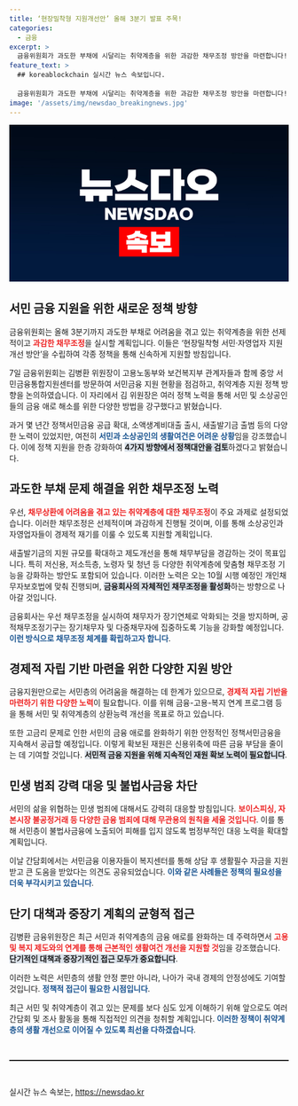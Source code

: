 ```yaml
---
title: ‘현장밀착형 지원개선안’ 올해 3분기 발표 주목!
categories:
  - 금융
excerpt: >
  금융위원회가 과도한 부채에 시달리는 취약계층을 위한 과감한 채무조정 방안을 마련합니다! 서민과 자영업자를 지원하는 혁신적인 정책이 기대되며, 실직과 대출 연체로 힘든 상황을 겪고 있는 이들에게 희망의 소식이 전해질 예정입니다.
feature_text: >
  ## koreablockchain 실시간 뉴스 속보입니다.

  금융위원회가 과도한 부채에 시달리는 취약계층을 위한 과감한 채무조정 방안을 마련합니다! 서민과 자영업자를 지원하는 혁신적인 정책이 기대되며, 실직과 대출 연체로 힘든 상황을 겪고 있는 이들에게 희망의 소식이 전해질 예정입니다.
image: '/assets/img/newsdao_breakingnews.jpg'
---
```


<p><img src="/assets/img/newsdao_breakingnews.jpg" alt="koreablockchain 속보" /></p>

<h2 data-ke-size="size26">서민 금융 지원을 위한 새로운 정책 방향</h2>

<p data-ke-size="size16">금융위원회는 올해 3분기까지 과도한 부채로 어려움을 겪고 있는 취약계층을 위한 선제적이고 <b><span style="color: #ee2323;">과감한 채무조정</span></b>을 실시할 계획입니다. 이들은 ‘현장밀착형 서민·자영업자 지원개선 방안’을 수립하여 각종 정책을 통해 신속하게 지원할 방침입니다.</p>

<p data-ke-size="size16">7일 금융위원회는 김병환 위원장이 고용노동부와 보건복지부 관계자들과 함께 중앙 서민금융통합지원센터를 방문하여 서민금융 지원 현황을 점검하고, 취약계층 지원 정책 방향을 논의하였습니다. 이 자리에서 김 위원장은 여러 정책 노력을 통해 서민 및 소상공인들의 금융 애로 해소를 위한 다양한 방법을 강구했다고 밝혔습니다.</p>

<p data-ke-size="size16">과거 몇 년간 정책서민금융 공급 확대, 소액생계비대출 출시, 새출발기금 출범 등의 다양한 노력이 있었지만, 여전히 <b><span style="color: #1a5490;">서민과 소상공인의 생활여건은 어려운 상황</span></b>임을 강조했습니다. 이에 정책 지원을 한층 강화하여 <b><span style="background-color: #21538527;">4가지 방향에서 정책대안을 검토</span></b>하겠다고 밝혔습니다. </p>

<h2 data-ke-size="size26">과도한 부채 문제 해결을 위한 채무조정 노력</h2>

<p data-ke-size="size16">우선, <b><span style="color: #ee2323;">채무상환에 어려움을 겪고 있는 취약계층에 대한 채무조정</span></b>이 주요 과제로 설정되었습니다. 이러한 채무조정은 선제적이며 과감하게 진행될 것이며, 이를 통해 소상공인과 자영업자들이 경제적 재기를 이룰 수 있도록 지원할 계획입니다.</p>

<p data-ke-size="size16">새출발기금의 지원 규모를 확대하고 제도개선을 통해 채무부담을 경감하는 것이 목표입니다. 특히 저신용, 저소득층, 노령자 및 청년 등 다양한 취약계층에 맞춤형 채무조정 기능을 강화하는 방안도 포함되어 있습니다. 이러한 노력은 오는 10월 시행 예정인 개인채무자보호법에 맞춰 진행되며, <b><span style="background-color: #21538527;">금융회사의 자체적인 채무조정을 활성화</span></b>하는 방향으로 나아갈 것입니다.</p>

<p data-ke-size="size16">금융회사는 우선 채무조정을 실시하여 채무자가 장기연체로 악화되는 것을 방지하며, 공적채무조정기구는 장기채무자 및 다중채무자에 집중하도록 기능을 강화할 예정입니다. <b><span style="color: #1a5490;">이런 방식으로 채무조정 체계를 확립하고자 합니다</span></b>.</p>

<h2 data-ke-size="size26">경제적 자립 기반 마련을 위한 다양한 지원 방안</h2>

<p data-ke-size="size16">금융지원만으로는 서민층의 어려움을 해결하는 데 한계가 있으므로, <b><span style="color: #ee2323;">경제적 자립 기반을 마련하기 위한 다양한 노력</span></b>이 필요합니다. 이를 위해 금융-고용-복지 연계 프로그램 등을 통해 서민 및 취약계층의 상환능력 개선을 목표로 하고 있습니다.</p>

<p data-ke-size="size16">또한 고금리 문제로 인한 서민의 금융 애로를 완화하기 위한 안정적인 정책서민금융을 지속해서 공급할 예정입니다. 이렇게 확보된 재원은 신용위축에 따른 금융 부담을 줄이는 데 기여할 것입니다. <b><span style="background-color: #21538527;">서민적 금융 지원을 위해 지속적인 재원 확보 노력이 필요합니다</span></b>.</p>

<h2 data-ke-size="size26">민생 범죄 강력 대응 및 불법사금융 차단</h2>

<p data-ke-size="size16">서민의 삶을 위협하는 민생 범죄에 대해서도 강력히 대응할 방침입니다. <b><span style="color: #ee2323;">보이스피싱, 자본시장 불공정거래 등 다양한 금융 범죄에 대해 무관용의 원칙을 세울 것입니다</span></b>. 이를 통해 서민층이 불법사금융에 노출되어 피해를 입지 않도록 범정부적인 대응 노력을 확대할 계획입니다.</p>

<p data-ke-size="size16">이날 간담회에서는 서민금융 이용자들이 복지센터를 통해 상담 후 생활필수 자금을 지원받고 큰 도움을 받았다는 의견도 공유되었습니다. <b><span style="color: #1a5490;">이와 같은 사례들은 정책의 필요성을 더욱 부각시키고 있습니다</span></b>.</p>

<h2 data-ke-size="size26">단기 대책과 중장기 계획의 균형적 접근</h2>

<p data-ke-size="size16">김병환 금융위원장은 최근 서민과 취약계층의 금융 애로를 완화하는 데 주력하면서 <b><span style="color: #ee2323;">고용 및 복지 제도와의 연계를 통해 근본적인 생활여건 개선을 지원할 것</span></b>임을 강조했습니다. <b><span style="background-color: #21538527;">단기적인 대책과 중장기적인 접근 모두가 중요합니다</span></b>.</p>

<p data-ke-size="size16">이러한 노력은 서민층의 생활 안정 뿐만 아니라, 나아가 국내 경제의 안정성에도 기여할 것입니다. <b><span style="color: #1a5490;">정책적 접근이 필요한 시점입니다</span></b>. </p>

<p data-ke-size="size16">최근 서민 및 취약계층이 겪고 있는 문제를 보다 심도 있게 이해하기 위해 앞으로도 여러 간담회 및 조사 활동을 통해 직접적인 의견을 청취할 계획입니다. <b><span style="color: #1a5490;">이러한 정책이 취약계층의 생활 개선으로 이어질 수 있도록 최선을 다하겠습니다</span></b>.</p>

<p data-ke-size="size16">&nbsp;</p>

<hr style="height:1px; border:none; border-top:1px solid #000;"/>

<p data-ke-size="size16">&nbsp;</p>
실시간 뉴스 속보는, <a href="https://newsdao.kr" rel="dofollow">https://newsdao.kr</a>


